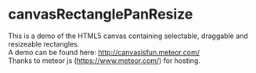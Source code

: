canvasRectanglePanResize
========================
This is a demo of the HTML5 canvas containing selectable, draggable and resizeable rectangles.<br>
A demo can be found here: http://canvasisfun.meteor.com/<br>
Thanks to meteor js (https://www.meteor.com/) for hosting.
